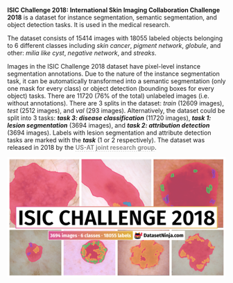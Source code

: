**ISIC Challenge 2018: International Skin Imaging Collaboration Challenge 2018** is a dataset for instance segmentation, semantic segmentation, and object detection tasks. It is used in the medical research. 

The dataset consists of 15414 images with 18055 labeled objects belonging to 6 different classes including *skin cancer*, *pigment network*, *globule*, and other: *milia like cyst*, *negative network*, and *streaks*.

Images in the ISIC Challenge 2018 dataset have pixel-level instance segmentation annotations. Due to the nature of the instance segmentation task, it can be automatically transformed into a semantic segmentation (only one mask for every class) or object detection (bounding boxes for every object) tasks. There are 11720 (76% of the total) unlabeled images (i.e. without annotations). There are 3 splits in the dataset: *train* (12609 images), *test* (2512 images), and *val* (293 images). Alternatively, the dataset could be split into 3 tasks: ***task 3: disease classification*** (11720 images), ***task 1: lesion segmentation*** (3694 images), and ***task 2: attribution detection*** (3694 images).  Labels with lesion segmentation and attribute detection tasks are marked with the ***task*** (1 or 2 respectively). The dataset was released in 2018 by the <span style="font-weight: 600; color: grey; border-bottom: 1px dashed #d3d3d3;">US-AT joint research group</span>.

<img src="https://github.com/dataset-ninja/isic-challenge-2018/raw/main/visualizations/poster.png">
